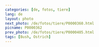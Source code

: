 ```yaml
---
categories: [de, fotos, tiere]
lang: de
layout: photo
next_photo: /de/fotos/tiere/P0000360.html
picname: P0000362
prev_photo: /de/fotos/tiere/P0000405.html
tags: [Bush, Ostrich]
---
```

